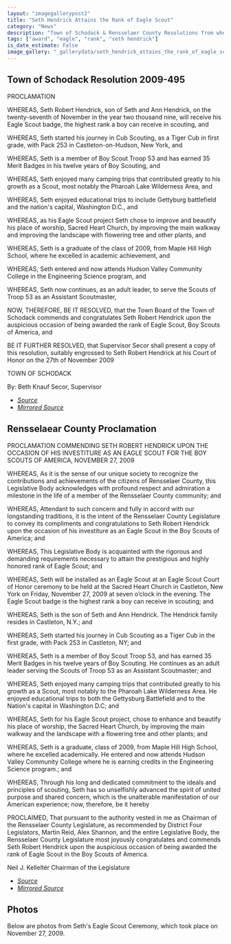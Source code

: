 ```yaml
---
layout: "imagegallerypost2"
title: "Seth Hendrick Attains the Rank of Eagle Scout"
category: "News"
description: "Town of Schodack & Rensselaer County Resolutions from when Seth Hendrick received his Eagle Scout rank."
tags: ["award", "eagle", "rank", "seth hendrick"]
is_date_estimate: False
image_gallery: "_gallerydata/seth_hendrick_attains_the_rank_of_eagle_scout.xml"
---
```


## Town of Schodack Resolution 2009-495

PROCLAMATION

WHEREAS, Seth Robert Hendrick, son of Seth and Ann Hendrick, on the twenty-seventh of November in the year two thousand nine, will receive his Eagle Scout badge, the highest rank a boy can receive in scouting, and

WHEREAS, Seth started his journey in Cub Scouting, as a Tiger Cub in first grade, with Pack 253 in Castleton-on-Hudson, New York, and

WHEREAS, Seth is a member of Boy Scout Troop 53 and has earned 35 Merit Badges in his twelve years of Boy Scouting, and

WHEREAS, Seth enjoyed many camping trips that contributed greatly to his growth as a Scout, most notably the Pharoah Lake Wilderness Area, and

WHEREAS, Seth enjoyed educational trips to include Gettyburg battlefield and the nation's capital, Washington D.C., and

WHEREAS, as his Eagle Scout project Seth chose to improve and beautify his place of worship, Sacred Heart Church, by improving the main walkway and improving the landscape with flowering tree and other plants, and

WHEREAS, Seth is a graduate of the class of 2009, from Maple Hill High School, where he excelled in academic achievement, and

WHEREAS, Seth entered and now attends Hudson Valley Community College in the Engineering Science program, and

WHEREAS, Seth now continues, as an adult leader, to serve the Scouts of Troop 53 as an Assistant Scoutmaster,

NOW, THEREFORE, BE IT RESOLVED, that the Town Board of the Town of Schodack commends and congratulates Seth Robert Hendrick upon the auspicious occasion of being awarded the rank of Eagle Scout, Boy Scouts of America, and

BE IT FURTHER RESOLVED, that Supervisor Secor shall present a copy of this resolution, suitably engrossed to Seth Robert Hendrick at his Court of Honor on the 27th of November 2009 

TOWN OF SCHODACK

By: Beth Knauf Secor, Supervisor

* *[Source](https://archive.org/details/sethhendrickeagle-townofschodack)*
* *[Mirrored Source](https://files.bsatroop53.com/resolutions/town-of-schodack/2009/2009-495_SethHendrickEagle.pdf)*

## Rensselaear County Proclamation

PROCLAMATION COMMENDING SETH ROBERT HENDRICK UPON THE OCCASION OF HIS INVESTITURE AS AN EAGLE SCOUT FOR THE BOY SCOUTS OF AMERICA, 
NOVEMBER 27, 2009

WHEREAS, As it is the sense of our unique society to recognize the contributions and achievements of the citizens of Rensselaer County, this Legislative Body acknowledges with profound respect and admiration a milestone in the life of a member of the Rensselaer County community; and

WHEREAS, Attendant to such concern and fully in accord with our longstanding traditions, it is the intent of the Rensselaer County Legislature to convey its compliments and congratulations to Seth Robert Hendrick upon the occasion of his investiture as an Eagle Scout in the Boy Scouts of America; and

WHEREAS, This Legislative Body is acquainted with the rigorous and demanding requirements necessary to attain the prestigious and highly honored rank of Eagle Scout; and 

WHEREAS, Seth will be installed as an Eagle Scout at an Eagle Scout Court of Honor ceremony to be held at the Sacred Heart Church in Castleton, New York on Friday, November 27, 2009 at seven o’clock in the evening. The Eagle Scout badge is the highest rank a boy can receive in scouting; and

WHEREAS, Seth is the son of Seth and Ann Hendrick. The Hendrick family resides in Castleton, N.Y.; and

WHEREAS, Seth started his journey in Cub Scouting as a Tiger Cub in the first grade, with Pack 253 in Castleton, NY; and

WHEREAS, Seth is a member of Boy Scout Troop 53, and has earned 35 Merit Badges in his twelve years of Boy Scouting. He continues as an adult leader serving the Scouts of Troop 53 as an Assistant Scoutmaster; and

WHEREAS, Seth enjoyed many camping trips that contributed greatly to his growth as a Scout, most notably to the Pharoah Lake Wilderness Area. He enjoyed educational trips to both the Gettysburg Battlefield and to the Nation's capital in Washington D.C; and

WHEREAS, Seth for his Eagle Scout project, chose to enhance and beautify his place of worship, the Sacred Heart Church, by improving the main walkway and the landscape with a flowering tree and other plants; and

WHEREAS, Seth is a graduate, class of 2009, from Maple Hill High School, where he excelled academically. He entered and now attends Hudson Valley Community College where he is earning credits in the Engineering Science program.; and

WHEREAS, Through his long and dedicated commitment to the ideals and principles of scouting, Seth has so unselfishly advanced the spirit of united purpose and shared concern, which is the unalterable manifestation of our American experience; now, therefore, be it hereby

PROCLAIMED, That pursuant to the authority vested in me as Chairman of the Rensselaer County Legislature, as recommended by District Four Legislators, Martin Reid, Alex Shannon, and the entire Legislative Body, the Rensselaer County Legislature most joyously congratulates and commends Seth Robert Hendrick upon the auspicious occasion of being awarded the rank of Eagle Scout in the Boy Scouts of America.

Neil J. Kelleltér
Chairman of the Legislature

* *[Source](https://archive.org/details/rensselaer-county-proclamation)*
* *[Mirrored Source](https://files.bsatroop53.com/resolutions/rensselaer-county/2009/SethHendrickEagle.pdf)*

## Photos

Below are photos from Seth's Eagle Scout Ceremony, which took place on November 27, 2009.
